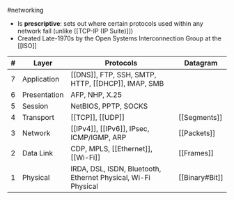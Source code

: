 #networking 

- Is **prescriptive**: sets out where certain protocols used within any network fall (unlike [[TCP-IP (IP Suite)]])
- Created Late-1970s by the Open Systems Interconnection Group at the [[ISO]]

| # | Layer | Protocols | Datagram |
| - | -     | -         | - |
| 7 | Application | [[DNS]], FTP, SSH, SMTP, HTTP, [[DHCP]], IMAP, SMB | |
| 6 | Presentation | AFP, NHP, X.25 | |
| 5 | Session | NetBIOS, PPTP, SOCKS | |
| 4 | Transport | [[TCP]], [[UDP]] | [[Segments]] | |
| 3 | Network | [[IPv4]], [[IPv6]], IPsec, ICMP/IGMP, ARP| [[Packets]] |
| 2 | Data Link | CDP, MPLS, [[Ethernet]], [[Wi-Fi]] | [[Frames]] |
| 1 | Physical | IRDA, DSL, ISDN, Bluetooth, Ethernet Physical, Wi-Fi Physical | [[Binary#Bit]] |